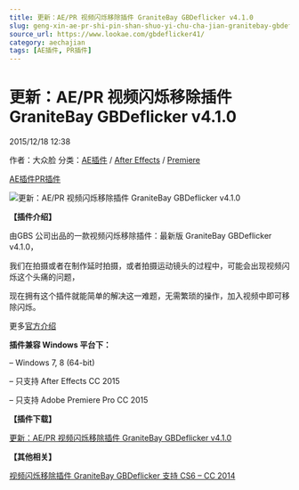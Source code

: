 ```yaml
---
title: 更新：AE/PR 视频闪烁移除插件 GraniteBay GBDeflicker v4.1.0
slug: geng-xin-ae-pr-shi-pin-shan-shuo-yi-chu-cha-jian-granitebay-gbdeflicker-v4-1-0
source_url: https://www.lookae.com/gbdeflicker41/
category: aechajian
tags: [AE插件, PR插件]
---
```

# 更新：AE/PR 视频闪烁移除插件 GraniteBay GBDeflicker v4.1.0

2015/12/18 12:38

作者：大众脸
分类：[AE插件](https://www.lookae.com/after-effects/aechajian/) / [After Effects](https://www.lookae.com/after-effects/) / [Premiere](https://www.lookae.com/qitarjcj/premierezy/)

[AE插件](https://www.lookae.com/tag/ae%e6%8f%92%e4%bb%b6/)[PR插件](https://www.lookae.com/tag/pr%e6%8f%92%e4%bb%b6/)

![更新：AE/PR 视频闪烁移除插件 GraniteBay GBDeflicker v4.1.0](https://www.lookae.com/wp-content/uploads/2014/03/GBDeflicker.jpg "更新：AE/PR 视频闪烁移除插件 GraniteBay GBDeflicker v4.1.0-LookAE.com")

**【插件介绍】**

由GBS 公司出品的一款视频闪烁移除插件：最新版 GraniteBay GBDeflicker v4.1.0，

我们在拍摄或者在制作延时拍摄，或者拍摄运动镜头的过程中，可能会出现视频闪烁这个头痛的问题，

现在拥有这个插件就能简单的解决这一难题，无需繁琐的操作，加入视频中即可移除闪烁。

更多[官方介绍](http://www.granitebaysoftware.com/products/productgbd.aspx)

**插件兼容 Windows 平台下：**

– Windows 7, 8 (64-bit)

– 只支持 After Effects CC 2015

– 只支持 Adobe Premiere Pro CC 2015

**【插件下载】**

[更新：AE/PR 视频闪烁移除插件 GraniteBay GBDeflicker v4.1.0](https://lookae.400gb.com/file/138757840)

**【其他相关】**

[视频闪烁移除插件 GraniteBay GBDeflicker 支持 CS6 – CC 2014](https://www.lookae.com/gbdeflicker3013/)
